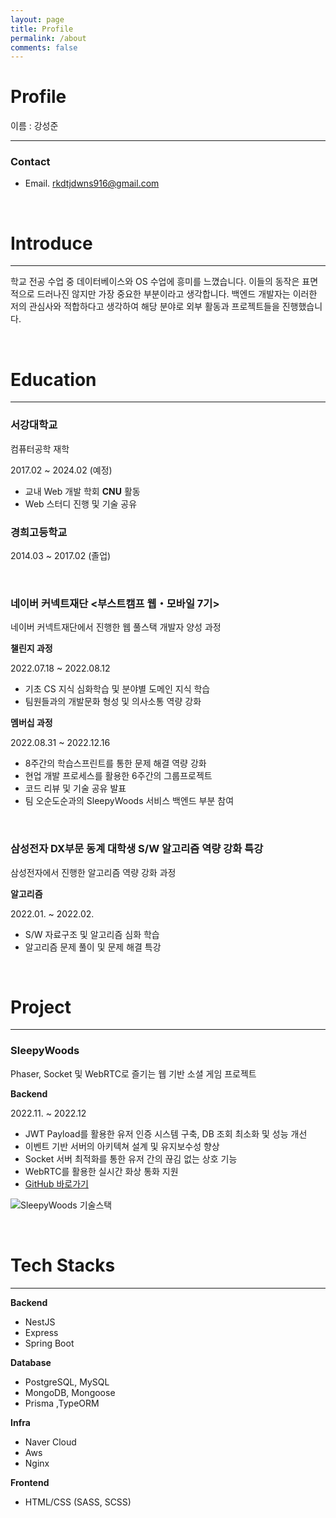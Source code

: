 ```yaml
---
layout: page
title: Profile
permalink: /about
comments: false
---
```


# Profile

이름 : 강성준

---

### Contact

- Email. rkdtjdwns916@gmail.com

<br>

# Introduce

---

학교 전공 수업 중 데이터베이스와 OS 수업에 흥미를 느꼈습니다. 이들의 동작은 표면적으로 드러나진 않지만 가장 중요한 부분이라고 생각합니다. 백엔드 개발자는 이러한 저의 관심사와 적합하다고 생각하여 해당 분야로 외부 활동과 프로젝트들을 진행했습니다.

<br>

# Education

---

### 서강대학교

컴퓨터공학 재학

2017.02 ~ 2024.02 (예정)

- 교내 Web 개발 학회 **CNU** 활동
- Web 스터디 진행 및 기술 공유

### 경희고등학교

2014.03 ~ 2017.02 (졸업)

<br>

### 네이버 커넥트재단 <부스트캠프 웹・모바일 7기>

네이버 커넥트재단에서 진행한 웹 풀스택 개발자 양성 과정

**챌린지 과정**

2022.07.18 ~ 2022.08.12

- 기초 CS 지식 심화학습 및 분야별 도메인 지식 학습
- 팀원들과의 개발문화 형성 및 의사소통 역량 강화

**멤버십 과정**

2022.08.31 ~ 2022.12.16

- 8주간의 학습스프린트를 통한 문제 해결 역량 강화
- 현업 개발 프로세스를 활용한 6주간의 그룹프로젝트
- 코드 리뷰 및 기술 공유 발표
- 팀 오순도순과의 SleepyWoods 서비스 백엔드 부분 참여

<br>

### 삼성전자 DX부문 동계 대학생 S/W 알고리즘 역량 강화 특강

삼성전자에서 진행한 알고리즘 역량 강화 과정

**알고리즘**

2022.01. ~ 2022.02.

- S/W 자료구조 및 알고리즘 심화 학습
- 알고리즘 문제 풀이 및 문제 해결 특강

<br>

# Project

---

### SleepyWoods

Phaser, Socket 및 WebRTC로 즐기는 웹 기반 소셜 게임 프로젝트

**Backend**

2022.11. ~ 2022.12

- JWT Payload를 활용한 유저 인증 시스템 구축, DB 조회 최소화 및 성능 개선
- 이벤트 기반 서버의 아키텍쳐 설계 및 유지보수성 향상
- Socket 서버 최적화를 통한 유저 간의 끊김 없는 상호 기능
- WebRTC를 활용한 실시간 화상 통화 지원
- [GitHub 바로가기](https://github.com/boostcampwm-2022/web05-SleepyWoods)

![SleepyWoods 기술스택](https://user-images.githubusercontent.com/97016022/208285068-8f84e72e-ed41-4e9d-acfa-b3e4d1480ba5.png)

<br>

# Tech Stacks

---

**Backend**

- NestJS
- Express
- Spring Boot

**Database**

- PostgreSQL, MySQL
- MongoDB, Mongoose
- Prisma ,TypeORM

**Infra**

- Naver Cloud
- Aws
- Nginx

**Frontend**

- HTML/CSS (SASS, SCSS)
